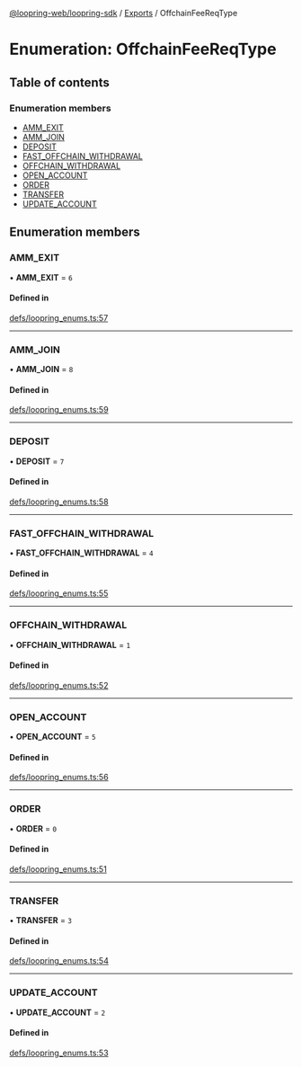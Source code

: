 [@loopring-web/loopring-sdk](../README.md) / [Exports](../modules.md) / OffchainFeeReqType

# Enumeration: OffchainFeeReqType

## Table of contents

### Enumeration members

- [AMM\_EXIT](OffchainFeeReqType.md#amm_exit)
- [AMM\_JOIN](OffchainFeeReqType.md#amm_join)
- [DEPOSIT](OffchainFeeReqType.md#deposit)
- [FAST\_OFFCHAIN\_WITHDRAWAL](OffchainFeeReqType.md#fast_offchain_withdrawal)
- [OFFCHAIN\_WITHDRAWAL](OffchainFeeReqType.md#offchain_withdrawal)
- [OPEN\_ACCOUNT](OffchainFeeReqType.md#open_account)
- [ORDER](OffchainFeeReqType.md#order)
- [TRANSFER](OffchainFeeReqType.md#transfer)
- [UPDATE\_ACCOUNT](OffchainFeeReqType.md#update_account)

## Enumeration members

### AMM\_EXIT

• **AMM\_EXIT** = `6`

#### Defined in

[defs/loopring_enums.ts:57](https://github.com/Loopring/loopring_sdk/blob/5861d10/src/defs/loopring_enums.ts#L57)

___

### AMM\_JOIN

• **AMM\_JOIN** = `8`

#### Defined in

[defs/loopring_enums.ts:59](https://github.com/Loopring/loopring_sdk/blob/5861d10/src/defs/loopring_enums.ts#L59)

___

### DEPOSIT

• **DEPOSIT** = `7`

#### Defined in

[defs/loopring_enums.ts:58](https://github.com/Loopring/loopring_sdk/blob/5861d10/src/defs/loopring_enums.ts#L58)

___

### FAST\_OFFCHAIN\_WITHDRAWAL

• **FAST\_OFFCHAIN\_WITHDRAWAL** = `4`

#### Defined in

[defs/loopring_enums.ts:55](https://github.com/Loopring/loopring_sdk/blob/5861d10/src/defs/loopring_enums.ts#L55)

___

### OFFCHAIN\_WITHDRAWAL

• **OFFCHAIN\_WITHDRAWAL** = `1`

#### Defined in

[defs/loopring_enums.ts:52](https://github.com/Loopring/loopring_sdk/blob/5861d10/src/defs/loopring_enums.ts#L52)

___

### OPEN\_ACCOUNT

• **OPEN\_ACCOUNT** = `5`

#### Defined in

[defs/loopring_enums.ts:56](https://github.com/Loopring/loopring_sdk/blob/5861d10/src/defs/loopring_enums.ts#L56)

___

### ORDER

• **ORDER** = `0`

#### Defined in

[defs/loopring_enums.ts:51](https://github.com/Loopring/loopring_sdk/blob/5861d10/src/defs/loopring_enums.ts#L51)

___

### TRANSFER

• **TRANSFER** = `3`

#### Defined in

[defs/loopring_enums.ts:54](https://github.com/Loopring/loopring_sdk/blob/5861d10/src/defs/loopring_enums.ts#L54)

___

### UPDATE\_ACCOUNT

• **UPDATE\_ACCOUNT** = `2`

#### Defined in

[defs/loopring_enums.ts:53](https://github.com/Loopring/loopring_sdk/blob/5861d10/src/defs/loopring_enums.ts#L53)
